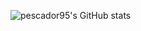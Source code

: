 ![pescador95's GitHub stats](https://github-readme-stats.vercel.app/api?username=pescador95&show_icons=true&theme=dracula&count_private=true)
